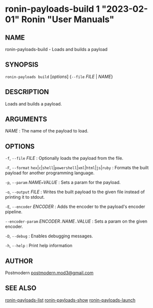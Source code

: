 # ronin-payloads-build 1 "2023-02-01" Ronin "User Manuals"

## NAME

ronin-payloads-build - Loads and builds a payload

## SYNOPSIS

`ronin-payloads build` [*options*] {`--file` *FILE* \| *NAME*}

## DESCRIPTION

Loads and builds a payload.

## ARGUMENTS

*NAME*
: The name of the payload to load.

## OPTIONS

`-f`, `--file` *FILE*
: Optionally loads the payload from the file.

`-F`, `--format` `hex`\|`c`\|`shell`\|`powershell`\|`xml`\|`html`\|`js`\|`ruby`
: Formats the built payload for another programming language.

`-p`, `--param` *NAME*`=`*VALUE*
: Sets a param for the payload.

`-o`, `--output` *FILE*
: Writes the built payload to the given file instead of printing it to stdout.

`-E`, `--encoder` *ENCODER*
: Adds the encoder to the payload's encoder pipeline.

`--encoder-param` *ENCODER*`.`*NAME*`.`*VALUE*
: Sets a param on the given encoder.

`-D`, `--debug`
: Enables debugging messages.

`-h`, `--help`
: Print help information

## AUTHOR

Postmodern <postmodern.mod3@gmail.com>

## SEE ALSO

[ronin-payloads-list](ronin-payloads-list.1.md) [ronin-payloads-show](ronin-payloads-show.1.md) [ronin-payloads-launch](ronin-payloads-launch.1.md)
